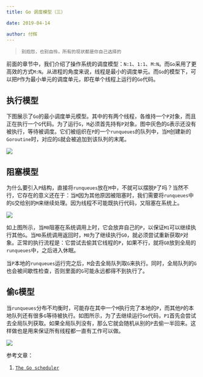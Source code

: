 ```yaml
---
title: Go 调度模型（三）

date: 2019-04-14

author: 付辉
---
```


> `别抱怨，也别自怜，所有的现状都是你自己选择的`

前面的章节中，我们介绍了操作系统的调度模型：`N:1`、`1:1`、`M:N`。而`Go`采用了更高效的方式`M:N`。从进程的角度来说，线程是最小的调度单元。而`Go`的模型下，可以把`P`作为最小单元的调度单元，即在单个线程上运行的`Go`代码。

## 执行模型

下图展示了`Go`的最小调度单元模型。其中的有两个线程，各维持一个`P`对象，而且正在执行一个`G`代码。为了运行`G`，`M`必须首先持有`P`对象。图中灰色的`G`表示还没有被执行，等待被调度。它们被组织在`P`的一个`runqueues`的队列中，当`M`创建新的`Goroutine`时，对应的`G`就会被追加到该队列的末尾。

![](http://morsmachine.dk/in-motion.jpg)

## 阻塞模型

为什么要引入`P`结构，直接将`runqueues`放在`M`中，不就可以摆脱`P`了吗？当然不行，它存在的意义还在于：当`M`因为其他原因被阻塞时，我们需要将`runqueues`中的`G`交给别的`M`来继续处理。因为线程不可能既执行代码，又阻塞在系统上。

![](https://i.loli.net/2019/04/14/5cb34717549c3.jpg)

如上图所示，当`M0`阻塞在系统调用上时，它会放弃自己的`P`，以保证`M1`可以继续执行其他`G`。当`M0`系统调用返回时，`M0`为了继续执行`G0`，就必须尝试重新获取`P`对象。正常的执行流程是：它尝试去偷其它线程的`P`，如果不行，就将`G0`放到全局的`runqueues`中，之后进入休眠。

当`P`本地的`runqueues`运行完之后，`M`会去全局队列取`G`来执行。同时，全局队列的`G`也会被间歇性检查，否则里面的`G`可能永远都得不到执行了。

## 偷`G`模型

当`runqueues`分布不均衡时，可能存在其中一个`M`执行完了本地的`P`，而其他`P`的本地队列还有很多`G`等待被执行。如图所示，为了去继续运行`Go`代码，`P1`首先会尝试去全局队列获取。如果全局队列没有，那么它就会随机从别的`P`去偷一半回来。这样做也是用来保证所有线程都一直有工作可以做。

![](https://i.loli.net/2019/04/14/5cb34b150acc2.jpg)

参考文章：

1. [`The Go scheduler`](http://morsmachine.dk/go-scheduler) 
